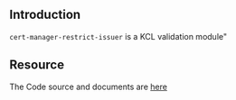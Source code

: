 ## Introduction

`cert-manager-restrict-issuer` is a KCL validation module"

## Resource

The Code source and documents are [here](https://github.com/kcl-lang/artifacthub/tree/main/cert-manager-restrict-issuer)
